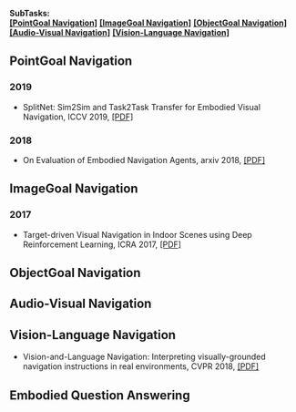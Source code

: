 **SubTasks:**   
<strong><a href="#0">[PointGoal Navigation]</a></strong> <strong><a href="#1">[ImageGoal Navigation]</a></strong> <strong><a href="#2">[ObjectGoal Navigation]</a></strong>    
<strong><a href="#3">[Audio-Visual Navigation]</a></strong> <strong><a href="#4">[Vision-Language Navigation]</a></strong>    


[//]: # (---------------------------------Comment for segmentation---------------------------------)
<h2 id="0">PointGoal Navigation</h2>

### 2019     
- SplitNet: Sim2Sim and Task2Task Transfer for Embodied Visual Navigation, ICCV 2019, [[PDF]](https://arxiv.org/abs/1905.07512)    

### 2018
- On Evaluation of Embodied Navigation Agents, arxiv 2018, [[PDF]](https://arxiv.org/abs/1807.06757)  


[//]: # (---------------------------------Comment for segmentation---------------------------------)
<h2 id="1">ImageGoal Navigation</h2>

### 2017
- Target-driven Visual Navigation in Indoor Scenes using Deep Reinforcement Learning, ICRA 2017, [[PDF]](https://arxiv.org/abs/1609.05143)   

[//]: # (---------------------------------Comment for segmentation---------------------------------)
<h2 id="2">ObjectGoal Navigation</h2>



[//]: # (---------------------------------Comment for segmentation---------------------------------)
<h2 id="3">Audio-Visual Navigation</h2>


[//]: # (---------------------------------Comment for segmentation---------------------------------)
<h2 id="4">Vision-Language Navigation</h2>

- Vision-and-Language Navigation: Interpreting visually-grounded navigation instructions in real environments, CVPR 2018, [[PDF]](https://arxiv.org/abs/1711.07280)  

[//]: # (---------------------------------Comment for segmentation---------------------------------)
<h2 id="5">Embodied Question Answering</h2>




